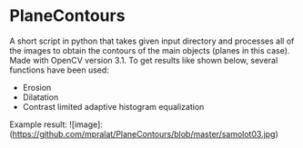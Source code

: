 # PlaneContours
A short script in python that takes given input directory and processes all of the images to obtain the contours of the main objects (planes in this case).
Made with OpenCV version 3.1.
To get results like shown below, several functions have been used: 
  + Erosion
  + Dilatation
  + Contrast limited adaptive histogram equalization

  
Example result:
![image]: (https://github.com/mpralat/PlaneContours/blob/master/samolot03.jpg)
